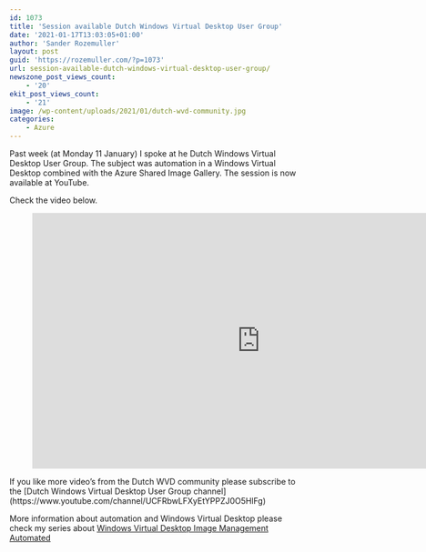 ```yaml
---
id: 1073
title: 'Session available Dutch Windows Virtual Desktop User Group'
date: '2021-01-17T13:03:05+01:00'
author: 'Sander Rozemuller'
layout: post
guid: 'https://rozemuller.com/?p=1073'
url: session-available-dutch-windows-virtual-desktop-user-group/
newszone_post_views_count:
    - '20'
ekit_post_views_count:
    - '21'
image: /wp-content/uploads/2021/01/dutch-wvd-community.jpg
categories:
    - Azure
---
```


Past week (at Monday 11 January) I spoke at he Dutch Windows Virtual Desktop User Group. The subject was automation in a Windows Virtual Desktop combined with the Azure Shared Image Gallery. The session is now available at YouTube.

Check the video below.

<figure class="wp-block-embed is-type-video is-provider-youtube wp-block-embed-youtube wp-embed-aspect-16-9 wp-has-aspect-ratio"><div class="wp-block-embed__wrapper"><iframe allow="accelerometer; autoplay; clipboard-write; encrypted-media; gyroscope; picture-in-picture" allowfullscreen="" frameborder="0" height="450" loading="lazy" src="https://www.youtube.com/embed/Lx21SRwIIQ8?feature=oembed" title="DWVDUG - January Meeting - Online Meetup" width="800"></iframe></div></figure>If you like more video’s from the Dutch WVD community please subscribe to the [Dutch Windows Virtual Desktop User Group channel](https://www.youtube.com/channel/UCFRbwLFXyEtYPPZJ0O5HlFg)

More information about automation and Windows Virtual Desktop please check my series about [Windows Virtual Desktop Image Management Automated](https://rozemuller.com/create-wvd-image-version-based-on-existing-config-with-powershell/)